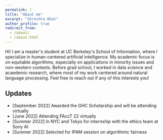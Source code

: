 ```yaml
---
permalink: /
title: "About me"
excerpt: "Shreshta Bhat"
author_profile: true
redirect_from: 
  - /about/
  - /about.html
---
```


Hi! I am a master's student at UC Berkeley's School of Information, where I specialize in human-centered artificial intelligence. My academic focus is on equitable algorithms, especially on applications in minority issues and non-western contexts. 
Before grad school, I worked in data science and acaedemic research, where most of my work centered around natural language processing. Feel free to reach out if any of this interests you!


Updates
------
* [September 2022] Awarded the GHC Scholarship and will be attending virtually
* [June 2022] Attending FAccT 22 virtually
* [Summer 2022] In NYC and Tokyo for internship with the ethics team at Sony AI
* [Summer 2022] Selected for IPAM session on algorithmic fairness
